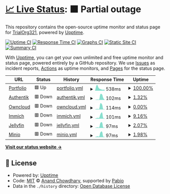 # [📈 Live Status](https://status.adityaap.tech): <!--live status--> **🟧 Partial outage**

This repository contains the open-source uptime monitor and status page for [TrialOrg321](https://status.adityaap.tech), powered by [Upptime](https://github.com/upptime/upptime).

[![Uptime CI](https://github.com/TrialOrg321/homelab-monitor/workflows/Uptime%20CI/badge.svg)](https://github.com/TrialOrg321/homelab-monitor/actions?query=workflow%3A%22Uptime+CI%22)
[![Response Time CI](https://github.com/TrialOrg321/homelab-monitor/workflows/Response%20Time%20CI/badge.svg)](https://github.com/TrialOrg321/homelab-monitor/actions?query=workflow%3A%22Response+Time+CI%22)
[![Graphs CI](https://github.com/TrialOrg321/homelab-monitor/workflows/Graphs%20CI/badge.svg)](https://github.com/TrialOrg321/homelab-monitor/actions?query=workflow%3A%22Graphs+CI%22)
[![Static Site CI](https://github.com/TrialOrg321/homelab-monitor/workflows/Static%20Site%20CI/badge.svg)](https://github.com/TrialOrg321/homelab-monitor/actions?query=workflow%3A%22Static+Site+CI%22)
[![Summary CI](https://github.com/TrialOrg321/homelab-monitor/workflows/Summary%20CI/badge.svg)](https://github.com/TrialOrg321/homelab-monitor/actions?query=workflow%3A%22Summary+CI%22)

With [Upptime](https://upptime.js.org), you can get your own unlimited and free uptime monitor and status page, powered entirely by a GitHub repository. We use [Issues](https://github.com/TrialOrg321/homelab-monitor/issues) as incident reports, [Actions](https://github.com/TrialOrg321/homelab-monitor/actions) as uptime monitors, and [Pages](https://status.adityaap.tech) for the status page.

<!--start: status pages-->
<!-- This summary is generated by Upptime (https://github.com/upptime/upptime) -->
<!-- Do not edit this manually, your changes will be overwritten -->
<!-- prettier-ignore -->
| URL | Status | History | Response Time | Uptime |
| --- | ------ | ------- | ------------- | ------ |
| <img alt="" src="https://icons.duckduckgo.com/ip3/adityaap.tech.ico" height="13"> [Portfolio](https://adityaap.tech) | 🟩 Up | [portfolio.yml](https://github.com/TrialOrg321/homelab-monitor/commits/HEAD/history/portfolio.yml) | <details><summary><img alt="Response time graph" src="./graphs/portfolio/response-time-week.png" height="20"> 538ms</summary><br><a href="https://status.adityaap.tech/history/portfolio"><img alt="Response time 538" src="https://img.shields.io/endpoint?url=https%3A%2F%2Fraw.githubusercontent.com%2FTrialOrg321%2Fhomelab-monitor%2FHEAD%2Fapi%2Fportfolio%2Fresponse-time.json"></a><br><a href="https://status.adityaap.tech/history/portfolio"><img alt="24-hour response time 538" src="https://img.shields.io/endpoint?url=https%3A%2F%2Fraw.githubusercontent.com%2FTrialOrg321%2Fhomelab-monitor%2FHEAD%2Fapi%2Fportfolio%2Fresponse-time-day.json"></a><br><a href="https://status.adityaap.tech/history/portfolio"><img alt="7-day response time 538" src="https://img.shields.io/endpoint?url=https%3A%2F%2Fraw.githubusercontent.com%2FTrialOrg321%2Fhomelab-monitor%2FHEAD%2Fapi%2Fportfolio%2Fresponse-time-week.json"></a><br><a href="https://status.adityaap.tech/history/portfolio"><img alt="30-day response time 538" src="https://img.shields.io/endpoint?url=https%3A%2F%2Fraw.githubusercontent.com%2FTrialOrg321%2Fhomelab-monitor%2FHEAD%2Fapi%2Fportfolio%2Fresponse-time-month.json"></a><br><a href="https://status.adityaap.tech/history/portfolio"><img alt="1-year response time 538" src="https://img.shields.io/endpoint?url=https%3A%2F%2Fraw.githubusercontent.com%2FTrialOrg321%2Fhomelab-monitor%2FHEAD%2Fapi%2Fportfolio%2Fresponse-time-year.json"></a></details> | <details><summary><a href="https://status.adityaap.tech/history/portfolio">100.00%</a></summary><a href="https://status.adityaap.tech/history/portfolio"><img alt="All-time uptime 100.00%" src="https://img.shields.io/endpoint?url=https%3A%2F%2Fraw.githubusercontent.com%2FTrialOrg321%2Fhomelab-monitor%2FHEAD%2Fapi%2Fportfolio%2Fuptime.json"></a><br><a href="https://status.adityaap.tech/history/portfolio"><img alt="24-hour uptime 100.00%" src="https://img.shields.io/endpoint?url=https%3A%2F%2Fraw.githubusercontent.com%2FTrialOrg321%2Fhomelab-monitor%2FHEAD%2Fapi%2Fportfolio%2Fuptime-day.json"></a><br><a href="https://status.adityaap.tech/history/portfolio"><img alt="7-day uptime 100.00%" src="https://img.shields.io/endpoint?url=https%3A%2F%2Fraw.githubusercontent.com%2FTrialOrg321%2Fhomelab-monitor%2FHEAD%2Fapi%2Fportfolio%2Fuptime-week.json"></a><br><a href="https://status.adityaap.tech/history/portfolio"><img alt="30-day uptime 100.00%" src="https://img.shields.io/endpoint?url=https%3A%2F%2Fraw.githubusercontent.com%2FTrialOrg321%2Fhomelab-monitor%2FHEAD%2Fapi%2Fportfolio%2Fuptime-month.json"></a><br><a href="https://status.adityaap.tech/history/portfolio"><img alt="1-year uptime 100.00%" src="https://img.shields.io/endpoint?url=https%3A%2F%2Fraw.githubusercontent.com%2FTrialOrg321%2Fhomelab-monitor%2FHEAD%2Fapi%2Fportfolio%2Fuptime-year.json"></a></details>
| <img alt="" src="https://icons.duckduckgo.com/ip3/auth.adityaap.tech.ico" height="13"> [Authentik](https://auth.adityaap.tech) | 🟥 Down | [authentik.yml](https://github.com/TrialOrg321/homelab-monitor/commits/HEAD/history/authentik.yml) | <details><summary><img alt="Response time graph" src="./graphs/authentik/response-time-week.png" height="20"> 102ms</summary><br><a href="https://status.adityaap.tech/history/authentik"><img alt="Response time 102" src="https://img.shields.io/endpoint?url=https%3A%2F%2Fraw.githubusercontent.com%2FTrialOrg321%2Fhomelab-monitor%2FHEAD%2Fapi%2Fauthentik%2Fresponse-time.json"></a><br><a href="https://status.adityaap.tech/history/authentik"><img alt="24-hour response time 102" src="https://img.shields.io/endpoint?url=https%3A%2F%2Fraw.githubusercontent.com%2FTrialOrg321%2Fhomelab-monitor%2FHEAD%2Fapi%2Fauthentik%2Fresponse-time-day.json"></a><br><a href="https://status.adityaap.tech/history/authentik"><img alt="7-day response time 102" src="https://img.shields.io/endpoint?url=https%3A%2F%2Fraw.githubusercontent.com%2FTrialOrg321%2Fhomelab-monitor%2FHEAD%2Fapi%2Fauthentik%2Fresponse-time-week.json"></a><br><a href="https://status.adityaap.tech/history/authentik"><img alt="30-day response time 102" src="https://img.shields.io/endpoint?url=https%3A%2F%2Fraw.githubusercontent.com%2FTrialOrg321%2Fhomelab-monitor%2FHEAD%2Fapi%2Fauthentik%2Fresponse-time-month.json"></a><br><a href="https://status.adityaap.tech/history/authentik"><img alt="1-year response time 102" src="https://img.shields.io/endpoint?url=https%3A%2F%2Fraw.githubusercontent.com%2FTrialOrg321%2Fhomelab-monitor%2FHEAD%2Fapi%2Fauthentik%2Fresponse-time-year.json"></a></details> | <details><summary><a href="https://status.adityaap.tech/history/authentik">1.32%</a></summary><a href="https://status.adityaap.tech/history/authentik"><img alt="All-time uptime 1.32%" src="https://img.shields.io/endpoint?url=https%3A%2F%2Fraw.githubusercontent.com%2FTrialOrg321%2Fhomelab-monitor%2FHEAD%2Fapi%2Fauthentik%2Fuptime.json"></a><br><a href="https://status.adityaap.tech/history/authentik"><img alt="24-hour uptime 1.32%" src="https://img.shields.io/endpoint?url=https%3A%2F%2Fraw.githubusercontent.com%2FTrialOrg321%2Fhomelab-monitor%2FHEAD%2Fapi%2Fauthentik%2Fuptime-day.json"></a><br><a href="https://status.adityaap.tech/history/authentik"><img alt="7-day uptime 1.32%" src="https://img.shields.io/endpoint?url=https%3A%2F%2Fraw.githubusercontent.com%2FTrialOrg321%2Fhomelab-monitor%2FHEAD%2Fapi%2Fauthentik%2Fuptime-week.json"></a><br><a href="https://status.adityaap.tech/history/authentik"><img alt="30-day uptime 1.32%" src="https://img.shields.io/endpoint?url=https%3A%2F%2Fraw.githubusercontent.com%2FTrialOrg321%2Fhomelab-monitor%2FHEAD%2Fapi%2Fauthentik%2Fuptime-month.json"></a><br><a href="https://status.adityaap.tech/history/authentik"><img alt="1-year uptime 1.32%" src="https://img.shields.io/endpoint?url=https%3A%2F%2Fraw.githubusercontent.com%2FTrialOrg321%2Fhomelab-monitor%2FHEAD%2Fapi%2Fauthentik%2Fuptime-year.json"></a></details>
| <img alt="" src="https://icons.duckduckgo.com/ip3/owncloud.adityaap.tech.ico" height="13"> [Owncloud](https://owncloud.adityaap.tech) | 🟥 Down | [owncloud.yml](https://github.com/TrialOrg321/homelab-monitor/commits/HEAD/history/owncloud.yml) | <details><summary><img alt="Response time graph" src="./graphs/owncloud/response-time-week.png" height="20"> 114ms</summary><br><a href="https://status.adityaap.tech/history/owncloud"><img alt="Response time 114" src="https://img.shields.io/endpoint?url=https%3A%2F%2Fraw.githubusercontent.com%2FTrialOrg321%2Fhomelab-monitor%2FHEAD%2Fapi%2Fowncloud%2Fresponse-time.json"></a><br><a href="https://status.adityaap.tech/history/owncloud"><img alt="24-hour response time 114" src="https://img.shields.io/endpoint?url=https%3A%2F%2Fraw.githubusercontent.com%2FTrialOrg321%2Fhomelab-monitor%2FHEAD%2Fapi%2Fowncloud%2Fresponse-time-day.json"></a><br><a href="https://status.adityaap.tech/history/owncloud"><img alt="7-day response time 114" src="https://img.shields.io/endpoint?url=https%3A%2F%2Fraw.githubusercontent.com%2FTrialOrg321%2Fhomelab-monitor%2FHEAD%2Fapi%2Fowncloud%2Fresponse-time-week.json"></a><br><a href="https://status.adityaap.tech/history/owncloud"><img alt="30-day response time 114" src="https://img.shields.io/endpoint?url=https%3A%2F%2Fraw.githubusercontent.com%2FTrialOrg321%2Fhomelab-monitor%2FHEAD%2Fapi%2Fowncloud%2Fresponse-time-month.json"></a><br><a href="https://status.adityaap.tech/history/owncloud"><img alt="1-year response time 114" src="https://img.shields.io/endpoint?url=https%3A%2F%2Fraw.githubusercontent.com%2FTrialOrg321%2Fhomelab-monitor%2FHEAD%2Fapi%2Fowncloud%2Fresponse-time-year.json"></a></details> | <details><summary><a href="https://status.adityaap.tech/history/owncloud">0.00%</a></summary><a href="https://status.adityaap.tech/history/owncloud"><img alt="All-time uptime 0.00%" src="https://img.shields.io/endpoint?url=https%3A%2F%2Fraw.githubusercontent.com%2FTrialOrg321%2Fhomelab-monitor%2FHEAD%2Fapi%2Fowncloud%2Fuptime.json"></a><br><a href="https://status.adityaap.tech/history/owncloud"><img alt="24-hour uptime 0.00%" src="https://img.shields.io/endpoint?url=https%3A%2F%2Fraw.githubusercontent.com%2FTrialOrg321%2Fhomelab-monitor%2FHEAD%2Fapi%2Fowncloud%2Fuptime-day.json"></a><br><a href="https://status.adityaap.tech/history/owncloud"><img alt="7-day uptime 0.00%" src="https://img.shields.io/endpoint?url=https%3A%2F%2Fraw.githubusercontent.com%2FTrialOrg321%2Fhomelab-monitor%2FHEAD%2Fapi%2Fowncloud%2Fuptime-week.json"></a><br><a href="https://status.adityaap.tech/history/owncloud"><img alt="30-day uptime 0.00%" src="https://img.shields.io/endpoint?url=https%3A%2F%2Fraw.githubusercontent.com%2FTrialOrg321%2Fhomelab-monitor%2FHEAD%2Fapi%2Fowncloud%2Fuptime-month.json"></a><br><a href="https://status.adityaap.tech/history/owncloud"><img alt="1-year uptime 0.00%" src="https://img.shields.io/endpoint?url=https%3A%2F%2Fraw.githubusercontent.com%2FTrialOrg321%2Fhomelab-monitor%2FHEAD%2Fapi%2Fowncloud%2Fuptime-year.json"></a></details>
| <img alt="" src="https://icons.duckduckgo.com/ip3/immich.adityaap.tech.ico" height="13"> [Immich](https://immich.adityaap.tech) | 🟥 Down | [immich.yml](https://github.com/TrialOrg321/homelab-monitor/commits/HEAD/history/immich.yml) | <details><summary><img alt="Response time graph" src="./graphs/immich/response-time-week.png" height="20"> 101ms</summary><br><a href="https://status.adityaap.tech/history/immich"><img alt="Response time 101" src="https://img.shields.io/endpoint?url=https%3A%2F%2Fraw.githubusercontent.com%2FTrialOrg321%2Fhomelab-monitor%2FHEAD%2Fapi%2Fimmich%2Fresponse-time.json"></a><br><a href="https://status.adityaap.tech/history/immich"><img alt="24-hour response time 101" src="https://img.shields.io/endpoint?url=https%3A%2F%2Fraw.githubusercontent.com%2FTrialOrg321%2Fhomelab-monitor%2FHEAD%2Fapi%2Fimmich%2Fresponse-time-day.json"></a><br><a href="https://status.adityaap.tech/history/immich"><img alt="7-day response time 101" src="https://img.shields.io/endpoint?url=https%3A%2F%2Fraw.githubusercontent.com%2FTrialOrg321%2Fhomelab-monitor%2FHEAD%2Fapi%2Fimmich%2Fresponse-time-week.json"></a><br><a href="https://status.adityaap.tech/history/immich"><img alt="30-day response time 101" src="https://img.shields.io/endpoint?url=https%3A%2F%2Fraw.githubusercontent.com%2FTrialOrg321%2Fhomelab-monitor%2FHEAD%2Fapi%2Fimmich%2Fresponse-time-month.json"></a><br><a href="https://status.adityaap.tech/history/immich"><img alt="1-year response time 101" src="https://img.shields.io/endpoint?url=https%3A%2F%2Fraw.githubusercontent.com%2FTrialOrg321%2Fhomelab-monitor%2FHEAD%2Fapi%2Fimmich%2Fresponse-time-year.json"></a></details> | <details><summary><a href="https://status.adityaap.tech/history/immich">9.16%</a></summary><a href="https://status.adityaap.tech/history/immich"><img alt="All-time uptime 9.16%" src="https://img.shields.io/endpoint?url=https%3A%2F%2Fraw.githubusercontent.com%2FTrialOrg321%2Fhomelab-monitor%2FHEAD%2Fapi%2Fimmich%2Fuptime.json"></a><br><a href="https://status.adityaap.tech/history/immich"><img alt="24-hour uptime 9.16%" src="https://img.shields.io/endpoint?url=https%3A%2F%2Fraw.githubusercontent.com%2FTrialOrg321%2Fhomelab-monitor%2FHEAD%2Fapi%2Fimmich%2Fuptime-day.json"></a><br><a href="https://status.adityaap.tech/history/immich"><img alt="7-day uptime 9.16%" src="https://img.shields.io/endpoint?url=https%3A%2F%2Fraw.githubusercontent.com%2FTrialOrg321%2Fhomelab-monitor%2FHEAD%2Fapi%2Fimmich%2Fuptime-week.json"></a><br><a href="https://status.adityaap.tech/history/immich"><img alt="30-day uptime 9.16%" src="https://img.shields.io/endpoint?url=https%3A%2F%2Fraw.githubusercontent.com%2FTrialOrg321%2Fhomelab-monitor%2FHEAD%2Fapi%2Fimmich%2Fuptime-month.json"></a><br><a href="https://status.adityaap.tech/history/immich"><img alt="1-year uptime 9.16%" src="https://img.shields.io/endpoint?url=https%3A%2F%2Fraw.githubusercontent.com%2FTrialOrg321%2Fhomelab-monitor%2FHEAD%2Fapi%2Fimmich%2Fuptime-year.json"></a></details>
| <img alt="" src="https://icons.duckduckgo.com/ip3/jellyfin.adityaap.tech.ico" height="13"> [Jellyfin](https://jellyfin.adityaap.tech) | 🟥 Down | [jellyfin.yml](https://github.com/TrialOrg321/homelab-monitor/commits/HEAD/history/jellyfin.yml) | <details><summary><img alt="Response time graph" src="./graphs/jellyfin/response-time-week.png" height="20"> 97ms</summary><br><a href="https://status.adityaap.tech/history/jellyfin"><img alt="Response time 97" src="https://img.shields.io/endpoint?url=https%3A%2F%2Fraw.githubusercontent.com%2FTrialOrg321%2Fhomelab-monitor%2FHEAD%2Fapi%2Fjellyfin%2Fresponse-time.json"></a><br><a href="https://status.adityaap.tech/history/jellyfin"><img alt="24-hour response time 97" src="https://img.shields.io/endpoint?url=https%3A%2F%2Fraw.githubusercontent.com%2FTrialOrg321%2Fhomelab-monitor%2FHEAD%2Fapi%2Fjellyfin%2Fresponse-time-day.json"></a><br><a href="https://status.adityaap.tech/history/jellyfin"><img alt="7-day response time 97" src="https://img.shields.io/endpoint?url=https%3A%2F%2Fraw.githubusercontent.com%2FTrialOrg321%2Fhomelab-monitor%2FHEAD%2Fapi%2Fjellyfin%2Fresponse-time-week.json"></a><br><a href="https://status.adityaap.tech/history/jellyfin"><img alt="30-day response time 97" src="https://img.shields.io/endpoint?url=https%3A%2F%2Fraw.githubusercontent.com%2FTrialOrg321%2Fhomelab-monitor%2FHEAD%2Fapi%2Fjellyfin%2Fresponse-time-month.json"></a><br><a href="https://status.adityaap.tech/history/jellyfin"><img alt="1-year response time 97" src="https://img.shields.io/endpoint?url=https%3A%2F%2Fraw.githubusercontent.com%2FTrialOrg321%2Fhomelab-monitor%2FHEAD%2Fapi%2Fjellyfin%2Fresponse-time-year.json"></a></details> | <details><summary><a href="https://status.adityaap.tech/history/jellyfin">2.07%</a></summary><a href="https://status.adityaap.tech/history/jellyfin"><img alt="All-time uptime 2.07%" src="https://img.shields.io/endpoint?url=https%3A%2F%2Fraw.githubusercontent.com%2FTrialOrg321%2Fhomelab-monitor%2FHEAD%2Fapi%2Fjellyfin%2Fuptime.json"></a><br><a href="https://status.adityaap.tech/history/jellyfin"><img alt="24-hour uptime 2.07%" src="https://img.shields.io/endpoint?url=https%3A%2F%2Fraw.githubusercontent.com%2FTrialOrg321%2Fhomelab-monitor%2FHEAD%2Fapi%2Fjellyfin%2Fuptime-day.json"></a><br><a href="https://status.adityaap.tech/history/jellyfin"><img alt="7-day uptime 2.07%" src="https://img.shields.io/endpoint?url=https%3A%2F%2Fraw.githubusercontent.com%2FTrialOrg321%2Fhomelab-monitor%2FHEAD%2Fapi%2Fjellyfin%2Fuptime-week.json"></a><br><a href="https://status.adityaap.tech/history/jellyfin"><img alt="30-day uptime 2.07%" src="https://img.shields.io/endpoint?url=https%3A%2F%2Fraw.githubusercontent.com%2FTrialOrg321%2Fhomelab-monitor%2FHEAD%2Fapi%2Fjellyfin%2Fuptime-month.json"></a><br><a href="https://status.adityaap.tech/history/jellyfin"><img alt="1-year uptime 2.07%" src="https://img.shields.io/endpoint?url=https%3A%2F%2Fraw.githubusercontent.com%2FTrialOrg321%2Fhomelab-monitor%2FHEAD%2Fapi%2Fjellyfin%2Fuptime-year.json"></a></details>
| <img alt="" src="https://icons.duckduckgo.com/ip3/minio-console.adityaap.tech.ico" height="13"> [Minio](https://minio-console.adityaap.tech) | 🟥 Down | [minio.yml](https://github.com/TrialOrg321/homelab-monitor/commits/HEAD/history/minio.yml) | <details><summary><img alt="Response time graph" src="./graphs/minio/response-time-week.png" height="20"> 97ms</summary><br><a href="https://status.adityaap.tech/history/minio"><img alt="Response time 97" src="https://img.shields.io/endpoint?url=https%3A%2F%2Fraw.githubusercontent.com%2FTrialOrg321%2Fhomelab-monitor%2FHEAD%2Fapi%2Fminio%2Fresponse-time.json"></a><br><a href="https://status.adityaap.tech/history/minio"><img alt="24-hour response time 97" src="https://img.shields.io/endpoint?url=https%3A%2F%2Fraw.githubusercontent.com%2FTrialOrg321%2Fhomelab-monitor%2FHEAD%2Fapi%2Fminio%2Fresponse-time-day.json"></a><br><a href="https://status.adityaap.tech/history/minio"><img alt="7-day response time 97" src="https://img.shields.io/endpoint?url=https%3A%2F%2Fraw.githubusercontent.com%2FTrialOrg321%2Fhomelab-monitor%2FHEAD%2Fapi%2Fminio%2Fresponse-time-week.json"></a><br><a href="https://status.adityaap.tech/history/minio"><img alt="30-day response time 97" src="https://img.shields.io/endpoint?url=https%3A%2F%2Fraw.githubusercontent.com%2FTrialOrg321%2Fhomelab-monitor%2FHEAD%2Fapi%2Fminio%2Fresponse-time-month.json"></a><br><a href="https://status.adityaap.tech/history/minio"><img alt="1-year response time 97" src="https://img.shields.io/endpoint?url=https%3A%2F%2Fraw.githubusercontent.com%2FTrialOrg321%2Fhomelab-monitor%2FHEAD%2Fapi%2Fminio%2Fresponse-time-year.json"></a></details> | <details><summary><a href="https://status.adityaap.tech/history/minio">1.98%</a></summary><a href="https://status.adityaap.tech/history/minio"><img alt="All-time uptime 1.98%" src="https://img.shields.io/endpoint?url=https%3A%2F%2Fraw.githubusercontent.com%2FTrialOrg321%2Fhomelab-monitor%2FHEAD%2Fapi%2Fminio%2Fuptime.json"></a><br><a href="https://status.adityaap.tech/history/minio"><img alt="24-hour uptime 1.98%" src="https://img.shields.io/endpoint?url=https%3A%2F%2Fraw.githubusercontent.com%2FTrialOrg321%2Fhomelab-monitor%2FHEAD%2Fapi%2Fminio%2Fuptime-day.json"></a><br><a href="https://status.adityaap.tech/history/minio"><img alt="7-day uptime 1.98%" src="https://img.shields.io/endpoint?url=https%3A%2F%2Fraw.githubusercontent.com%2FTrialOrg321%2Fhomelab-monitor%2FHEAD%2Fapi%2Fminio%2Fuptime-week.json"></a><br><a href="https://status.adityaap.tech/history/minio"><img alt="30-day uptime 1.98%" src="https://img.shields.io/endpoint?url=https%3A%2F%2Fraw.githubusercontent.com%2FTrialOrg321%2Fhomelab-monitor%2FHEAD%2Fapi%2Fminio%2Fuptime-month.json"></a><br><a href="https://status.adityaap.tech/history/minio"><img alt="1-year uptime 1.98%" src="https://img.shields.io/endpoint?url=https%3A%2F%2Fraw.githubusercontent.com%2FTrialOrg321%2Fhomelab-monitor%2FHEAD%2Fapi%2Fminio%2Fuptime-year.json"></a></details>

<!--end: status pages-->

[**Visit our status website →**](https://status.adityaap.tech)

## 📄 License

- Powered by: [Upptime](https://github.com/upptime/upptime)
- Code: [MIT](./LICENSE) © [Anand Chowdhary](https://anandchowdhary.com), supported by [Pabio](https://pabio.com)
- Data in the `./history` directory: [Open Database License](https://opendatacommons.org/licenses/odbl/1-0/)
